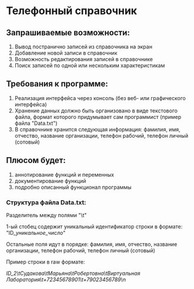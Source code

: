 # Телефонный справочник
## Запрашиваемые возможности:
1. Вывод постранично записей из справочника на экран
2. Добавление новой записи в справочник
3. Возможность редактирования записей в справочнике
4. Поиск записей по одной или нескольким характеристикам
## Требования к программе:
1. Реализация интерфейса через консоль (без веб- или графического интерфейса)
2. Хранение данных должно быть организовано в виде текстового файла, формат которого придумывает сам программист (пример файла "Data.txt")
3. В справочнике хранится следующая информация: фамилия, имя, отчество, название организации, телефон рабочий, телефон личный (сотовый)
## Плюсом будет:
1. аннотирование функций и переменных
2. документирование функций
3. подробно описанный функционал программы

### Структура файла Data.txt:
Разделитель между полями "\t"

1-ый стобец содержит уникальный идентификатор строки в формате: "ID_*уникальное_число*"

Остальные поля идут в порядке: фамилия, имя, отчество, название организации, телефон рабочий, телефон личный (сотовый)

Пример строки в raw формате:

*ID_2\tСудакова\tМарьяна\tРобертовна\tВиртуальная Лаборатория\t+72345678901\t+79023456789\n*

